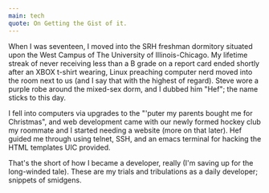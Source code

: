 ```yaml
---
main: tech
quote: On Getting the Gist of it.
---
```


When I was seventeen, I moved into the SRH freshman dormitory situated upon the West Campus of The University of Illinois-Chicago. My lifetime streak of never receiving less than a B grade on a report card ended shortly after an XBOX t-shirt wearing, Linux preaching computer nerd moved into the room next to us (and I say that with the highest of regard). Steve wore a purple robe around the mixed-sex dorm, and I dubbed him "Hef"; the name sticks to this day. 

I fell into computers via upgrades to the "'puter my parents bought me for Christmas", and web development came with our newly formed hockey club my roommate and I started needing a website (more on that later). Hef guided me through using telnet, SSH, and an emacs terminal for hacking the HTML templates UIC provided.

That's the short of how I became a developer, really (I'm saving up for the long-winded tale). These are my trials and tribulations as a daily developer; snippets of smidgens.